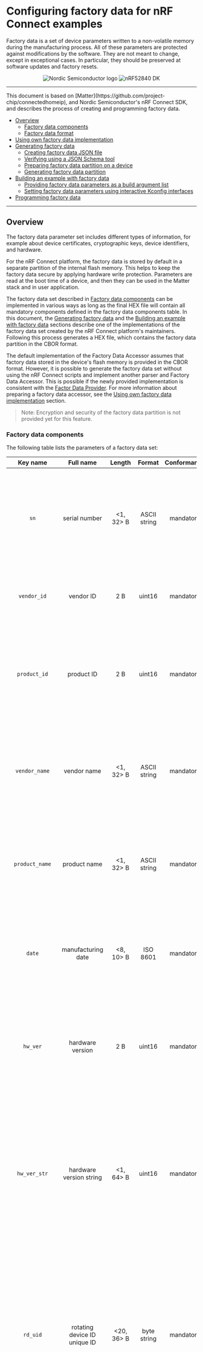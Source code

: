 # Configuring factory data for nRF Connect examples

Factory data is a set of device parameters written to a non-volatile memory during the manufacturing process. All of these parameters are protected against modifications by the software. They are not meant to change, except in exceptional cases. In particular, they should be preserved at software updates and factory resets.

<p align="center">
  <img src="../../examples/platform/nrfconnect/doc/images/Logo_RGB_H-small.png" alt="Nordic Semiconductor logo"/>
  <img src="../../examples/platform/nrfconnect/doc/images/nRF52840-DK-small.png" alt="nRF52840 DK">
</p>

<hr>
This document is based on [Matter](https://github.com/project-chip/connectedhomeip), and Nordic
Semiconductor's nRF Connect SDK, and describes the process of creating and programming factory data.

-   [Overview](#overview)
    -   [Factory data components](#factory-data-components)
    -   [Factory data format](#factory-data-format)
-   [Using own factory data implementation](#using-own-factory-data-implementation)
-   [Generating factory data](#generating-factory-data)
    -   [Creating factory data JSON file](#creating-factory-data-json-file)
    -   [Verifying using a JSON Schema tool](#verifying-using-a-json-schema)
    -   [Preparing factory data partition on a device](#preparing-factory-data-partition-on-a-device)
    -   [Generating factory data partition](#generating-factory-data-partition)
-   [Building an example with factory data](#building-an-example-with-factory-data)
    -   [Providing factory data parameters as a build argument list](#providing-factory-data-parameters-as-a-build-argument-list)
    - [Setting factory data parameters using interactive Kconfig interfaces](#setting-factory-data-parameters-using-interactive-kconfig-interfaces)
-   [Programming factory data](#programming-factory-data)

<hr>

<a name="overview"></a>

## Overview

The factory data parameter set includes different types of information, for example about device certificates, cryptographic keys, device identifiers, and hardware.

For the nRF Connect platform, the factory data is stored by default in a separate partition of the internal flash memory. This helps to keep the factory data secure by applying hardware write protection. Parameters are read at the boot time of a device, and then they can be used in the Matter stack and in user application.

The factory data set described in [Factory data components](#factory-data-components) can be implemented in various ways as long as the final HEX file will contain all mandatory components defined in the factory data components table. In this document, the [Generating factory data](#generating-factory-data) and the [Building an example with factory data](#building-an-example-with-factory-data) sections describe one of the implementations of the factory data set created by the nRF Connect platform's maintainers. Following this process generates a HEX file, which contains the factory data partition in the CBOR format.

The default implementation of the Factory Data Accessor assumes that factory data stored in the device's flash memory is provided in the CBOR format.
However, it is possible to generate the factory data set without using the nRF Connect scripts and implement another parser and Factory Data Accessor.
This is possible if the newly provided implementation is consistent with the [Factor Data Provider](../../src/platform/nrfconnect/FactoryDataProvider.h).
For more information about preparing a factory data accessor, see the [Using own factory data implementation](#using-own-factory-data-implementation) section.

> Note: Encryption and security of the factory data partition is not provided yet for this feature.

### Factory data components

The following table lists the parameters of a factory data set:

|Key name|Full name|Length|Format|Conformance|Description|
|:------:|:-------:|:----:|:----:|:---------:|:---------:|
|``sn``|serial number|<1, 32> B|ASCII string|mandatory|A serial number parameter defines an unique number of manufactured device. Maximum length of the serial number is 32 characters.|
|``vendor_id``|vendor ID|2 B|uint16|mandatory|A CSA-assigned ID for the organization responsible for producing the device.|
|``product_id``|product ID|2 B|uint16|mandatory|A unique ID assigned by the device vendor to identify the product. Defaults to a CSA-assigned ID that designates a non-production or test product.|
|``vendor_name``|vendor name|<1, 32> B|ASCII string|mandatory|A human-readable vendor name that provides a simple string containing identification of device's vendor for the application and Matter stack purposes.|
|``product_name``|product name|<1, 32> B|ASCII string|mandatory|A human-readable product name that provides a simple string containing identification of the product for the application and the Matter stack purposes.|
|``date``|manufacturing date|<8, 10> B|ISO 8601|mandatory|A manufacturing date specifies the date that the device was manufactured. The date format used is ISO 8601, for example ``YYYY-MM-DD``.|
|``hw_ver``|hardware version|2 B|uint16|mandatory|A hardware version number that specifies the version number of the hardware of the device. The value meaning and the versioning scheme defined by the vendor.|
|``hw_ver_str``|hardware version string|<1, 64> B|uint16|mandatory|A hardware version string parameter that specifies the version of the hardware of the device as a more user-friendly value than that presented by the hardware version integer value. The value meaning and the versioning scheme defined by the vendor.|
|``rd_uid``|rotating device ID unique ID|<20, 36> B|byte string|mandatory|The unique ID for rotating device ID, which consists of a randomly-generated 128-bit (or longer) octet string. This parameter should be protected against reading or writing over-the-air after initial introduction into the device, and stay fixed during the lifetime of the device.|
|``dac_cert``|(DAC) Device Attestation Certificate|<1, 1204> B|byte string|mandatory|The Device Attestation Certificate (DAC) and the corresponding private key are unique to each Matter device. The DAC is used for the Device Attestation process and to perform commissioning into a fabric. The DAC is a DER-encoded X.509v3-compliant certificate, as defined in RFC 5280.|
|``dac_key``|DAC private key|68 B|byte string|mandatory|The private key associated with the Device Attestation Certificate (DAC). This key should be encrypted and maximum security should be guaranteed while generating and providing it to factory data.|
|``pai_cert``|Product Attestation Intermediate|<1, 1204> B|byte string|mandatory|An intermediate certificate is an X.509 certificate, which has been signed by the root certificate. The last intermediate certificate in a chain is used to sign the leaf (the Matter device) certificate. The PAI is a DER-encoded X.509v3-compliant certificate as defined in RFC 5280.||
|``spake2_it``|SPAKE2 iteration counter|4 B|uint32|mandatory|The SPAKE2 iteration counter is associated with the ephemeral PAKE passcode verifier to be used for the commissioning. The iteration counter is used as a crypto parameter to process the SPAKE2 verifier.|
|``spake2_salt``|SPAKE2 salt| <36, 68> B|byte string|mandatory|The SPAKE2 salt is random data that is used as an additional input to a one-way function that “hashes” data. A new salt should be randomly generated for each password.|
|``spake2_verifier``|SPAKE2 verifier| 97 B|byte string|mandatory|The SPAKE2 verifier generated using the default SPAKE2 salt, iteration counter, and passcode. This value can be used for development or testing purposes.|
|``discriminator``|Discriminator| 2 B|uint16|mandatory|A 12-bit value matching the field of the same name in the setup code. The discriminator is used during the discovery process.|
|``passcode``|SPAKE passcode|4 B|uint32|optional|A pairing passcode is a 27-bit unsigned integer which serves as a proof of possession during commissioning. Its value must be restricted to the values ``0x0000001`` to ``0x5F5E0FE`` (``00000001`` to ``99999998`` in decimal), excluding the following invalid passcode values: ``00000000``, ``11111111``, ``22222222``, ``33333333``, ``44444444``, ``55555555``, ``66666666``, ``77777777``, ``88888888``, ``99999999``, ``12345678``, ``87654321``.|
|``user``|User data| variable|JSON string|max 1024 B|The user data is provided in the JSON format. This parameter is optional and depends on user's or manufacturer's purpose (or both). It is provided as a string from persistent storage and then should be parsed in the user application. This data is not used by the Matter stack.|

### Factory data format

The factory data set should be saved into a HEX file that can be written to the flash memory of the Matter device.

In the nRF Connect example, the factory data set is represented in the CBOR format that is stored in a HEX file and then programmed into a device. Two separate scripts are used to create the factory data and the JSON format is used as an intermediate, human-readable representation of the data regulated by the [JSON Schema](https://github.com/project-chip/connectedhomeip/blob/master/scripts/tools/nrfconnect/nrfconnect_factory_data.schema) file.

All parameters of the factory data set are either mandatory or optional:

- Mandatory parameters must always be provided, as they are required for example to perform commissioning to the Matter network.
- Optional parameters can be used for development and testing purposes. For example, the ``user`` data parameter consists of all data that is needed by a specific manufacturer and that is not included in the mandatory parameters.

In the factory data set, the following formats are used:

- uint16 and uint32 -- These are the numeric formats representing, respectively, two-bytes length unsigned integer and four-bytes length unsigned integer. This value is stored in a HEX file in the big-endian order.
- Byte string - This parameter represents the sequence of integers between ``0`` and ``255``(inclusive), without any encoding. Because the JSON format does not allow to use of byte strings, the ``hex:`` prefix is added to a parameter, and its representation is converted to a HEX string. For example, an ASCII string *abba* is represented as *hex:61626261* in the JSON file and then stored in the HEX file as *0x61626261*. The HEX string length in the JSON file is two times greater than the byte string plus the size of the prefix.
- ASCII string is a string representation in ASCII encoding without null-terminating.
- ISO 8601 format is a [date format](https://www.iso.org/iso-8601-date-and-time-format.html) that represents a date given as ``YYYY-MM-DD`` or ``YYYYMMDD``.
- All certificates stored in factory data are given in the [X.509](https://www.itu.int/rec/T-REC-X.509-201910-I/en) format.

<hr>
<a name="Using own factory data"></a>

## Using own factory data implementation



<hr>
<a name="Generating factory data"></a>

## Generating factory data

### Creating factory data JSON file

### Verifying using the JSON Schema tool

The JSON file that contains factory data can be verified using the [JSON Schema tool](https://github.com/project-chip/connectedhomeip/blob/master/scripts/tools/nrfconnect/nrfconnect_factory_data.schema). This tool validates the structure and contents of the JSON data. Use this tool to validate the factory data JSON file.

To check the JSON file using JSON Schema tool manually on a Linux machine, complete the following steps:

1. Install the ``php-json-schema`` package:
```
$ sudo apt install php-json-schema
```

2. Run the following command, with ``<path_to_JSON_file>`` and ``<path_to_schema_file>`` replaced with the paths to the JSON file and the Schema file, respectively:
```
$ validate-json <path_to_JSON_file> <path_to_schema_file>
```

The tool returns empty output in case of success.

You can have the JSON file be checked automatically by the Python script during its generation by providing the path to the JSON schema file as an additional argument, which should replace the ``<path_to_schema>`` variable in the following command:
```
$ python generate_nrfconnect_chip_factory_data.py --schema <path_to_schema>
```

> Note: To learn more about JSON scheme, visit [this unofficial JSON Schema tool usage website](https://json-schema.org/understanding-json-schema/).

### Preparing factory data partition on a device

The factory data partition is an area in a device's persistent storage where a factory data set is stored. This area is configured using the [Partition Manager](https://developer.nordicsemi.com/nRF_Connect_SDK/doc/latest/nrf/scripts/partition_manager/partition_manager.html), within which all partitions are declared in the ``pm_static.yml`` file.

To prepare an example that supports factory data, a *pm_static* file must contain a partition called ``factory_data``, whose size should be a multiple of one flash page (for nRF52 and nRF53 SoCs, a single page size equals 4 kB).

See the following code snippet for an example of how to create a factory data partition in the ``pm_static.yml`` file.
The snippet is based on the ``pm_static.yml`` file from the [Lock application example](../../examples/lock-app/nrfconnect/configuration/nrf52840dk_nrf52840/pm_static_dfu.yml) and uses the nRF52840 DK:


```
...
mcuboot_primary_app:
    orig_span: &id002
        - app
    span: *id002
    address: 0x7200
    size: 0xf3e00

factory_data:
    address: 0xfb00
    size: 0x1000
    region: flash_primary

settings_storage:
    address: 0xfc000
    size: 0x4000
    region: flash_primary
...
```

In this example, a ``factory_data`` partition has been placed after the application partition (``mcuboot_primary_app`` is a container to store the application firmware that can be replaced in the Direct Firmware Update process). Its size has been set to 4 kB (``0x1000``), which corresponds to one page of the nRF52840 DK flash memory.

You can check the partition allocation using the west build system to ensure that the partition is appropriately created.
To use Partition Manager's report tool, navigate to the example directory and run the following command:

```
$ west build -t partition_manager_report
```

The output will look similar to the following one:

```

  external_flash (0x800000 - 8192kB):
+---------------------------------------------+
| 0x0: mcuboot_secondary (0xf4000 - 976kB)    |
| 0xf4000: external_flash (0x70c000 - 7216kB) |
+---------------------------------------------+

  flash_primary (0x100000 - 1024kB):
+-------------------------------------------------+
| 0x0: mcuboot (0x7000 - 28kB)                    |
+---0x7000: mcuboot_primary (0xf4000 - 976kB)-----+
| 0x7000: mcuboot_pad (0x200 - 512B)              |
+---0x7200: mcuboot_primary_app (0xf3e00 - 975kB)-+
| 0x7200: app (0xf3e00 - 975kB)                   |
+-------------------------------------------------+
| 0xfb000: factory_data (0x1000 - 4kB)            |
| 0xfc000: settings_storage (0x4000 - 16kB)       |
+-------------------------------------------------+

  sram_primary (0x40000 - 256kB):
+--------------------------------------------+
| 0x20000000: sram_primary (0x40000 - 256kB) |
+--------------------------------------------+

```

### Generating factory data partition

To store the factory data set in the device's persistent storage, convert the data from the JSON file to its binary representation in the CBOR format.
To do this, use the [nRF Connect generate partition script](../../scripts/tools/nrfconnect/nrfconnect_generate_partition.py).

To generate the factory data partition using the [nRF Connect generate partition script](../../scripts/tools/nrfconnect/nrfconnect_generate_partition.py), navigate to the *connectedhomeip* root directory and run the following command pattern:

```
$ python scripts/tools/nrfconnect/nrfconnect_generate_partition.py -i <path_to_JSON_file> -o <path_to_output> --offset <partition_address_in_memory> --size <partition_size>
```
In this command:

- ``<path_to_JSON_file>`` is a path to the JSON file containing appropriate factory data.
- ``<path_to_output>`` is a path to an output file without any prefix. For example, providing ``/build/output`` as an argument will result in creating ``/build/output.hex`` and ``/build/output.bin``.
- ``<partition_address_in_memory>`` is an address in the device's persistent storage area where a partition data set is to be stored.
- ``<partition_size>`` is a size of partition in the device's persistent storage area. New data is checked according to this value of the JSON data to see if it fits the size.

To see the optional arguments for the script, use the following command:

```
$ python scripts/tools/nrfconnect/nrfconnect_generate_partition.py -h
```

**Example of command for nRF52840 DK:**

```
$ python scripts/tools/nrfconnect/nrfconnect_generate_partition.py -i build/zephyr/factory_data.json -o build/zephyr/factory_data --offset 0xfb000 --size 0x1000
```

As a result, ``factory_data.hex`` and ``factory_data.bin`` files are created in the ``/build/zephyr/`` directory. The first file contains the memory offset.
For this reason, it can be programmed directly to the device using a programmer (for example, nrfjprog).


<hr>
<a name="Building an example with factory data"></a>

## Building an example with factory data

You can generate the factory data set manually using the instructions described in the [Generating factory data](#generating-factory-data) section.
Another way is to use the nRF Connect build system that generates factory data content automatically using Kconfig options and includes the content in the final firmware binary.

To enable generating the factory data set automatically, go to the example's directory and build the example with the following option:

```
$ west build -b nrf52840dk_nrf52840 -- -DCONFIG_CHIP_FACTORY_DATA_BUILD=y
```

Alternatively, you can also add `CONFIG_CHIP_FACTORY_DATA_BUILD=y` Kconfig setting to the example's ``prj.conf`` file.

Each factory data parameter has a default value. These are described in the [Kconfig file](../../config/nrfconnect/chip-module/Kconfig). Setting a new value for the factory data parameter can be done either by providing it as a build argument list or by using interactive Kconfig interfaces.

### Providing factory data parameters as a build argument list

This way for providing factory data can be used with third-party build script, as it uses only one command.
All parameters can be edited manually by providing them as an additional option for the west command.
For example:

```
$ west build -b nrf52840dk_nrf52840 -- --DCONFIG_CHIP_FACTORY_DATA_BUILD=y --DCONFIG_CHIP_DEVICE_DISCRIMINATOR=0xF11
```

Alternatively, you can add the relevant Kconfig option lines to the example's ``prj.conf`` file.

### Setting factory data parameters using interactive Kconfig interfaces

You can edit all configuration options using the interactive Kconfig interface.

See the [Configuring nRF Connect examples](../guides/nrfconnect_examples_configuration.md) page for information about how to configure Kconfig options.

In the configuration window, expand the items ``Modules -> connectedhomeip (/home/arbl/matter/connectedhomeip/config/nrfconnect/chip-module) -> Connected Home over IP protocol stack``. You should see all factory data configuration options, as in the following snippet:

```
(65521) Device vendor ID
(32774) Device product ID
[*] Enable Factory Data build
[*]     Enable merging generated factory data with the build tar
[*]     Use default certificates located in Matter repository
[ ]     Enable SPAKE2 verifier generation
[*]     Enable generation of a new Rotating device id unique id
(11223344556677889900) Serial number of device
(Nordic Semiconductor ASA) Human-readable vendor name
(not-specified) Human-readable product name
(2022-01-01) Manufacturing date in ISO 8601
(0) Integer representation of hardware version
(prerelease) user-friendly string representation of hardware ver
(0xF00) Device pairing discriminator
(20202021) SPAKE2+ passcode
(1000) SPAKE2+ iteration count
(U1BBS0UyUCBLZXkgU2FsdA==) SPAKE2+ salt in string format
(uWFwqugDNGiEck/po7KHwwMwwqZgN10XuyBajPGuyzUEV/iree4lOrao5GuwnlQ
(91a9c12a7c80700a31ddcfa7fce63e44) A rotating device id unique i
```

> Note: To get more information about how to use the interactive Kconfig interfaces, read the [Kconfig docummentation](https://developer.nordicsemi.com/nRF_Connect_SDK/doc/latest/zephyr/build/kconfig/menuconfig.html).

<hr>
<a name="Programming factory data"></a>

## Programming factory data

The HEX file containing factory data can be programmed into the device's flash memory using nrfjprog and the J-Link programmer.
To do this, use the following command:

```
$ nrfjprog --program factory_data.hex
```

In this command, you can add the ``--family`` argument and provide the name of the DK: ``NRF52`` for the nRF52840 DK or ``NRF53`` for the nRF5340 DK.
For example:

```
$ nrfjprog --family NRF52 --program factory_data.hex
```

> Note: For more information about how to use the nrfjprog utility, visit [Nordic Semiconductor's Infocenter](https://infocenter.nordicsemi.com/index.jsp?topic=%2Fug_nrf_cltools%2FUG%2Fcltools%2Fnrf_nrfjprogexe.html).


Another way to program the factory data to a device is to use the nrfconnect build system described in [Building an example with factory data](#building-an-example-with-factory-data), and build an example with the option `--DCONFIG_CHIP_MERGE_FACTORY_DATA_WITH_FIRMWARE=y`. After that, use the following command from the example's directory to write firmware and newly generated factory data at the same time:

```
$ west flash
```
